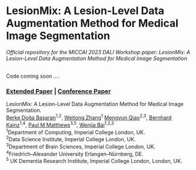 # LesionMix: A Lesion-Level Data Augmentation Method for Medical Image Segmentation
*Official repository for the MICCAI 2023 DALI Workshop paper: LesionMix: A Lesion-Level Data Augmentation Method for Medical Image Segmentation* <br> <br>

Code coming soon ....

### [Extended Paper]() | [Conference Paper]()

LesionMix: A Lesion-Level Data Augmentation Method for Medical Image Segmentation.<br>
[Berke Doğa Başaran](https://www.imperial.ac.uk/people/berke.basaran19)<sup>1,2</sup>, [Weitong	Zhang](https://vito1820.github.io/)<sup>1</sup> [Mengyun Qiao](https://scholar.google.com/citations?user=7c4xcv8AAAAJ&hl)<sup>2,3</sup>, [Bernhard Kainz](https://bernhard-kainz.com/)<sup>1,4</sup>, [Paul M Matthews](https://www.imperial.ac.uk/people/p.matthews)<sup>3,5</sup>, [Wenjia Bai](https://www.imperial.ac.uk/people/w.bai)<sup>1,2,3</sup> <br>
<sup>1</sup>Department of Computing, Imperial College London, UK.<br>
<sup>2</sup>Data Science Institute, Imperial College London, UK. <br>
<sup>3</sup>Department of Brain Sciences, Imperial College London, UK. <br>
<sup>4</sup>Friedrich–Alexander University Erlangen–Nürnberg, DE. <br>
<sup>5</sup> UK Dementia Research Institute, Imperial College London, London, UK.
